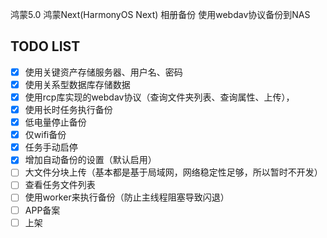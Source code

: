 鸿蒙5.0 鸿蒙Next(HarmonyOS Next) 相册备份 使用webdav协议备份到NAS
## TODO LIST
- [x] 使用关键资产存储服务器、用户名、密码
- [x] 使用关系型数据库存储数据
- [x] 使用rcp库实现的webdav协议（查询文件夹列表、查询属性、上传），
- [x] 使用长时任务执行备份
- [x] 低电量停止备份
- [x] 仅wifi备份
- [x] 任务手动启停
- [x] 增加自动备份的设置（默认启用）
- [ ] 大文件分块上传（基本都是基于局域网，网络稳定性足够，所以暂时不开发）
- [ ] 查看任务文件列表
- [ ] 使用worker来执行备份（防止主线程阻塞导致闪退）
- [ ] APP备案
- [ ] 上架